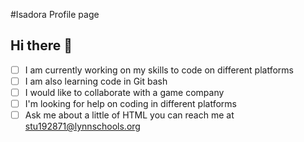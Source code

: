 #Isadora Profile page
## Hi there 👋

- [ ] I am currently working on my skills to code on different platforms
- [ ] I am also learning code in Git bash
- [ ] I would like to collaborate with a game company
- [ ] I'm looking for help on coding in different platforms
- [ ] Ask me about a little of HTML
you can reach me at stu192871@lynnschools.org

<!--
**IsadoraG11/isadoraG11** is a ✨ _special_ ✨ repository because its `README.m>

- 🔭 I’m currently working on GitHub repositories
- 🌱 I’m currently learning code in Git bash
- 👯 I’m looking to collaborate with a game company
- 🤔 I’m looking for help with coding on different platforms
- 💬 Ask me about a little of HTML
- 📫 How to reach me: stu192871@lynnschools.org
- 😄 Pronouns: she/her
- ⚡ Fun fact: I like sleeping
-->
